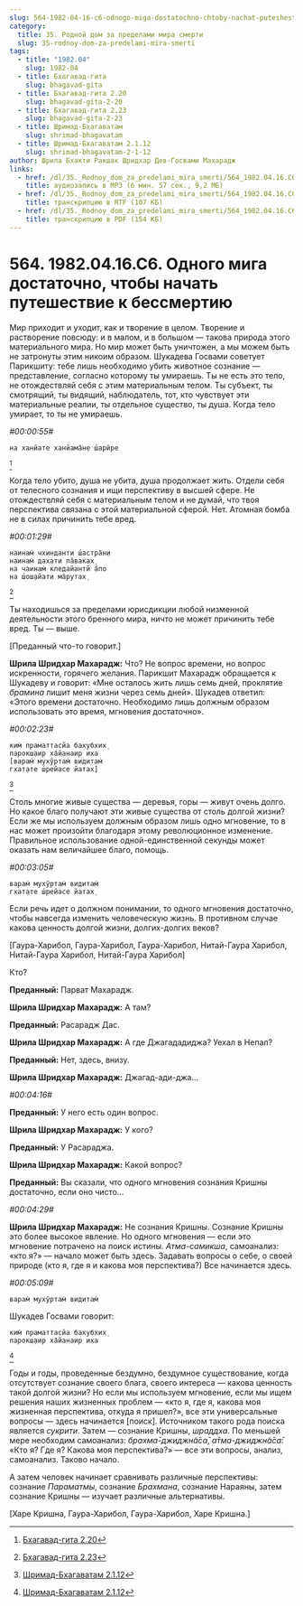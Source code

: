 ```yaml
---
slug: 564-1982-04-16-c6-odnogo-miga-dostatochno-chtoby-nachat-puteshestvie-k-bessmertiyu
category:
  title: 35. Родной дом за пределами мира смерти
  slug: 35-rodnoy-dom-za-predelami-mira-smerti
tags:
  - title: "1982.04"
    slug: 1982-04
  - title: Бхагавад-гита
    slug: bhagavad-gita
  - title: Бхагавад-гита 2.20
    slug: bhagavad-gita-2-20
  - title: Бхагавад-гита 2.23
    slug: bhagavad-gita-2-23
  - title: Шримад-Бхагаватам
    slug: shrimad-bhagavatam
  - title: Шримад-Бхагаватам 2.1.12
    slug: shrimad-bhagavatam-2-1-12
author: Шрила Бхакти Ракшак Шридхар Дев-Госвами Махарадж
links:
  - href: /dl/35._Rodnoy_dom_za_predelami_mira_smerti/564_1982.04.16.C6_SridharMj_Odnogo_miga_dostatochno_chtoby_nachat_puteshestvie_k_bessmertiju.mp3
    title: аудиозапись в MP3 (6 мин. 57 сек., 9,2 МБ)
  - href: /dl/35._Rodnoy_dom_za_predelami_mira_smerti/564_1982.04.16.C6_SridharMj_Odnogo_miga_dostatochno_chtoby_nachat_puteshestvie_k_bessmertiju.rtf
    title: транскрипцию в RTF (107 КБ)
  - href: /dl/35._Rodnoy_dom_za_predelami_mira_smerti/564_1982.04.16.C6_SridharMj_Odnogo_miga_dostatochno_chtoby_nachat_puteshestvie_k_bessmertiju.pdf
    title: транскрипцию в PDF (154 КБ)
---
```


# 564. 1982.04.16.C6. Одного мига достаточно, чтобы начать путешествие к бессмертию

Мир приходит и уходит, как и творение в целом. Творение и растворение повсюду: и в малом, и в большом — такова природа этого материального мира. Но мир может быть уничтожен, а мы можем быть не затронуты этим никоим образом. Шукадева Госвами советует Парикшиту: тебе лишь необходимо убить животное сознание — представление, согласно которому ты умираешь. Ты не есть это тело, не отождествляй себя с этим материальным телом. Ты субъект, ты смотрящий, ты видящий, наблюдатель, тот, кто чувствует эти материальные реалии, ты отдельное существо, ты душа. Когда тело умирает, то ты не умираешь.

*#00:00:55#*

    на ханйате ханйама̄не ш́арӣре
[^_ftn1]

Когда тело убито, душа не убита, душа продолжает жить. Отдели себя от телесного сознания и ищи перспективу в высшей сфере. Не отождествляй себя с материальным телом и не думай, что твоя перспектива связана с этой материальной сферой. Нет. Атомная бомба не в силах причинить тебе вред.

*#00:01:29#*

    наинам̇ чхинданти ш́астра̄н̣и
    наинам̇ дахати па̄ваках̣
    на чаинам̇ кледайантй а̄по
    на ш́ош̣айати ма̄рутах̣
[^_ftn2]

Ты находишься за пределами юрисдикции любой низменной деятельности этого бренного мира, ничто не может причинить тебе вред. Ты — выше.

[Преданный что-то говорит.]

**Шрила Шридхар Махарадж:** Что? Не вопрос времени, но вопрос искренности, горячего желания. Парикшит Махарадж обращается к Шукадеву и говорит: «Мне осталось жить лишь семь дней, проклятие *брамина* лишит меня жизни через семь дней». Шукадев ответил: «Этого времени достаточно. Необходимо лишь должным образом использовать это время, мгновения достаточно».

*#00:02:23#*

    ким̇ праматтасйа бахубхих̣
    парокш̣аир ха̄йанаир иха
    [варам̇ мухӯртам̇ видитам̇
    гхат̣ате ш́рейасе йатах̣]
[^_ftn3]

Столь многие живые существа — деревья, горы — живут очень долго. Но какое благо получают эти живые существа от столь долгой жизни? Если же мы используем должным образом лишь одно мгновение, то в нас может произойти благодаря этому революционное изменение. Правильное использование одной-единственной секунды может оказать нам величайшее благо, помощь.

*#00:03:05#*

    варам̇ мухӯртам̇ видитам̇
    гхат̣ате ш́рейасе йатах̣

Если речь идет о должном понимании, то одного мгновения достаточно, чтобы навсегда изменить человеческую жизнь. В противном случае какова ценность долгой жизни, долгих-долгих веков?

[Гаура-Харибол, Гаура-Харибол, Гаура-Харибол, Нитай-Гаура Харибол, Нитай-Гаура Харибол, Нитай-Гаура Харибол]

Кто?

**Преданный:** Парват Махарадж.

**Шрила Шридхар Махарадж:** А там?

**Преданный:** Расарадж Дас.

**Шрила Шридхар Махарадж:** А где Джагададиджа? Уехал в Непал?

**Преданный:** Нет, здесь, внизу.

**Шрила Шридхар Махарадж:** Джагад-ади-джа…

*#00:04:16#*

**Преданный:** У него есть один вопрос.

**Шрила Шридхар Махарадж:** У кого?

**Преданный:** У Расараджа.

**Шрила Шридхар Махарадж:** Какой вопрос?

**Преданный:** Вы сказали, что одного мгновения сознания Кришны достаточно, если оно чисто…

*#00:04:29#*

**Шрила Шридхар Махарадж:** Не сознания Кришны. Сознание Кришны это более высокое явление. Но одного мгновения — если это мгновение потрачено на поиск истины. *Атма-самикша*, самоанализ: «кто я?» — начало может быть здесь. Задавать вопросы о себе, о своей природе (кто я, где я и какова моя перспектива?) Все начинается здесь.

*#00:05:09#*

    варам̇ мухӯртам̇ видитам̇

Шукадев Госвами говорит:

    ким̇ праматтасйа бахубхих̣
    парокш̣аир ха̄йанаир иха
[^_ftn4]

Годы и годы, проведенные бездумно, бездумное существование, когда отсутствует сознание своего блага, своего интереса — какова ценность такой долгой жизни? Но если мы используем мгновение, если мы ищем решения наших жизненных проблем — «кто я, где я, какова моя жизненная перспектива, откуда я пришел?», все эти универсальные вопросы — здесь начинается [поиск]. Источником такого рода поиска является *сукрити*. Затем — сознание Кришны, *шраддха*. По меньшей мере необходим самоанализ: *брахма̄-джиджн̃а̄са̄*, *а̄тма-джиджн̃а̄са̄*: «Кто я? Где я? Какова моя перспектива?» — все эти вопросы, анализ, самоанализ. Таково начало.

А затем человек начинает сравнивать различные перспективы: сознание *Параматмы*, сознание *Брахмана*, сознание Нараяны, затем сознание Кришны — изучает различные альтернативы.

[Харе Кришна, Гаура-Харибол, Гаура-Харибол, Харе Кришна.]



[^_ftn1]: [Бхагавад-гита 2.20](../notes/bhagavad-gita/bhagavad-gita-2-20.md)

[^_ftn2]: [Бхагавад-гита 2.23](../notes/bhagavad-gita/bhagavad-gita-2-23.md)

[^_ftn3]: [Шримад-Бхагаватам 2.1.12](../notes/shrimad-bhagavatam/shrimad-bhagavatam-2-1-12.md)

[^_ftn4]: [Шримад-Бхагаватам 2.1.12](../notes/shrimad-bhagavatam/shrimad-bhagavatam-2-1-12.md)
